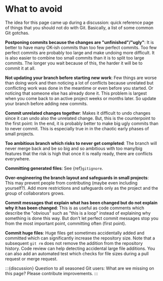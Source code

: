 # What to avoid

The idea for this page came up during a discussion: quick reference page of
things that you should not do with Git. Basically, a list of some common Git
gotchas.

**Postponing commits because the changes are "unfinished"/"ugly"**: It is
better to have many OK-ish commits than too few perfect commits.  Too few
perfect commits are probably too large and make undoing more difficult.  It is
also easier to combine too small commits than it is to split too large commits.
The longer you wait because of this, the harder it will be to
commit it at all.

**Not updating your branch before starting new work**: Few things are worse
than doing work and then noticing a lot of conflicts because
unrelated but conflicting work was done in the meantime or even before you started.  Or noticing that someone
else has already done it.  This problem is largest when you come back
to an active project weeks or months later.
So update your branch before adding new commits.

**Commit unrelated changes together**: Makes it difficult to undo changes since
it can undo also the unrelated change.
But, this is the counterpoint to the first point: In the end, it is probably better to make big
ugly commits than to never commit.  This is especially true in in the chaotic early
phases of small projects.

**Too ambitious branch which risks to never get completed**: The branch will
never merge back and be so big and so ambitious with too many/big features that
the risk is high that once it is really ready, there are conflicts everywhere.

**Committing generated files**: See {ref}`gitignore`.

**Over-engineering the branch layout and safeguards in small projects**: This
may prevent people from contributing (maybe even including yourself?). Add more
restrictions and safeguards only as the project and the group of collaborators
grows.

**Commit messages that explain what has been changed but do not explain why it has been
changed**: This is as useful as code comments which describe the "obvious" such
as "this is a loop" instead of explaining why something is done this way.
But don't let perfect commit messages stop you from the most important point, committing often (first point).

**Commit huge files**: Huge files get sometimes accidentally added and
committed which can significantly increase the repository size. Note that a
subsequent `git rm` does not remove the addition from the repository history.
Code review can help detecting accidental large file additions.
You can also add an automated test which checks for file sizes during a pull request or merge request.

:::{discussion}
Question to all seasoned Git users: What are we missing on this page? Please
contribute improvements.
:::
